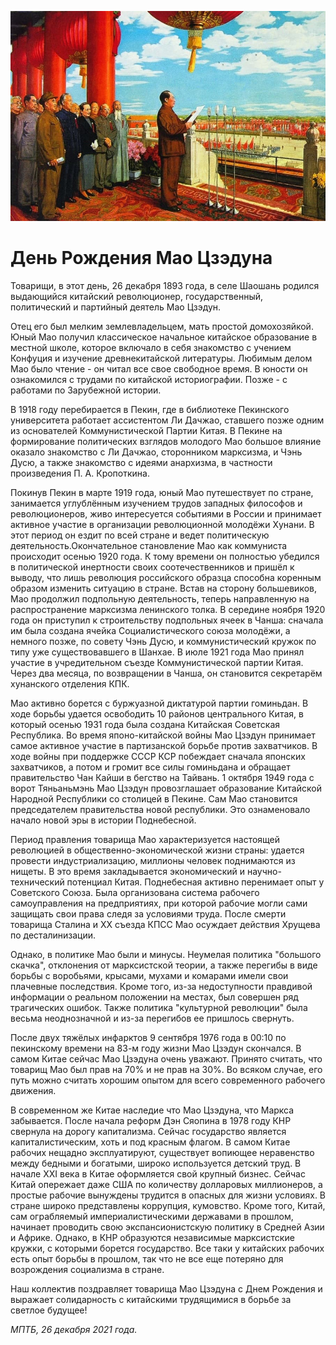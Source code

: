 
![](./img/old/maoZedong.jpg)


# День Рождения Мао Цзэдуна


Товарищи, в этот день, 26 декабря 1893
года, в селе Шаошань родился выдающийся китайский революционер,
государственный, политический и партийный деятель Мао Цзэдун.



Отец
его был мелким землевладельцем, мать простой домохозяйкой. Юный Мао
получил классическое начальное китайское образование в местной школе,
которое включало в себя знакомство с учением Конфуция и изучение
древнекитайской литературы. Любимым делом Мао было чтение - он читал все
свое свободное время. В юности он ознакомился с трудами по китайской
историографии. Позже - с работами по Зарубежной истории.



В 1918
году перебирается в Пекин, где в библиотеке Пекинского университета
работает ассистентом Ли Дачжао, ставшего позже одним из основателей
Коммунистической Партии Китая. В Пекине на формирование политических
взглядов молодого Мао большое влияние оказало знакомство с Ли Дачжао,
сторонником марксизма, и Чэнь Дусю, а также знакомство с идеями
анархизма, в частности произведения П. А. Кропоткина.



Покинув
Пекин в марте 1919 года, юный Мао путешествует по стране, занимается
углублённым изучением трудов западных философов и революционеров, живо
интересуется событиями в России и принимает активное участие в
организации революционной молодёжи Хунани. В этот период он ездит по
всей стране и ведет политическую деятельность.Окончательное становление
Мао как коммуниста происходит осенью 1920 года. К тому времени он
полностью убедился в политической инертности своих соотечественников и
пришёл к выводу, что лишь революция российского образца способна
коренным образом изменить ситуацию в стране. Встав на сторону
большевиков, Мао продолжил подпольную деятельность, теперь направленную
на распространение марксизма ленинского толка. В середине ноября 1920
года он приступил к строительству подпольных ячеек в Чанша: сначала им
была создана ячейка Социалистического союза молодёжи, а немного позже,
по совету Чэнь Дусю, и коммунистический кружок по типу уже
существовавшего в Шанхае. В июле 1921 года Мао принял участие в
учредительном съезде Коммунистической партии Китая. Через два месяца, по
возвращении в Чанша, он становится секретарём хунанского отделения КПК.



Мао
активно борется с буржуазной диктатурой партии гоминьдан. В ходе борьбы
удается освободить 10 районов центрального Китая, в который осенью 1931
года была создана Китайская Советская Республика. Во время
японо-китайской войны Мао Цзэдун принимает самое активное участие в
партизанской борьбе против захватчиков. В ходе войны при поддержке СССР
КСР побеждает сначала японских захватчиков, а потом и громит все силы
гоминьдана и обращает правительство Чан Кайши в бегство на Тайвань.  1
октября 1949 года с ворот Тяньаньмэнь Мао Цзэдун провозглашает
образование Китайской Народной Республики со столицей в Пекине. Сам Мао
становится председателем правительства новой республики. Это
ознаменовало начало новой эры в истории Поднебесной.



Период
правления товарища Мао характеризуется настоящей революцией в
общественно-экономической жизни страны: удается провести
индустриализацию, миллионы человек поднимаются из нищеты. В это время
закладывается экономический и научно-технический потенциал Китая.
Поднебесная активно перенимает опыт у Советского Союза. Была
организована система рабочего самоуправления на предприятиях, при
которой рабочие могли сами защищать свои права следя за условиями труда.
После смерти товарища Сталина и XX съезда КПСС Мао осуждает действия
Хрущева по десталинизации.



Однако, в политике Мао были и минусы.
Неумелая политика "большого скачка", отклонения от марксистской теории, а
также перегибы в виде борьбы с воробьями, крысами, мухами и комарами
имели свои плачевные последствия. Кроме того, из-за недоступности
правдивой информации о реальном положении на местах, был совершен ряд
трагических ошибок. Также политика "культурной революции" была весьма
неоднозначной и из-за перегибов ее пришлось свернуть.



После двух
тяжёлых инфарктов 9 сентября 1976 года в 00:10 по пекинскому времени на
83-м году жизни Мао Цзэдун скончался. В самом Китае сейчас Мао Цзэдуна
очень уважают. Принято считать, что товарищ Мао был прав на 70\% и не
прав на 30\%. Во всяком случае, его путь можно считать хорошим опытом для
всего современного рабочего движения.



В современном же Китае
наследие что Мао Цзэдуна, что Маркса забывается. После начала реформ Дэн
Сяопина в 1978 году КНР свернула на дорогу капитализма. Сейчас
государство является капиталистическим, хоть и под красным флагом. В
самом Китае рабочих нещадно эксплуатируют, существует вопиющее
неравенство между бедными и богатыми, широко используется детский труд. В
начале XXI века в Китае оформляется свой крупный бизнес. Сейчас Китай
опережает даже США по количеству долларовых миллионеров, а простые
рабочие вынуждены трудится в опасных для жизни условиях. В стране широко
представлены коррупция, кумовство. Кроме того, Китай, сам ограбляемый
империалистическими державами в прошлом, начинает проводить свою
экспансионистскую политику в Средней Азии и Африке. Однако, в КНР
образуются независимые марксистские кружки, с которыми борется
государство. Все таки у китайских рабочих есть опыт борьбы в прошлом,
так что не все еще потеряно для возрождения социализма в стране.



Наш
коллектив поздравляет товарища Мао Цзэдуна с Днем Рождения и выражает
солидарность с китайскими трудящимися в борьбе за светлое будущее!





*МПТБ, 26 декабря 2021 года.*
